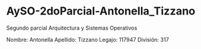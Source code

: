 # AySO-2doParcial-Antonella_Tizzano
Segundo parcial Arquitectura y Sistemas Operativos

Nombre: Antonella 
Apellido: Tizzano
Legajo: 117947
División: 317

